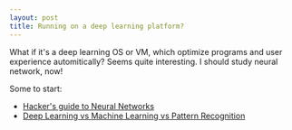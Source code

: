 ```yaml
---
layout: post
title: Running on a deep learning platform?
---
```

What if it's a deep learning OS or VM, which optimize programs and user experience automitically? Seems quite interesting. I should study neural network, now!

Some to start:  
- [Hacker's guide to Neural Networks](http://karpathy.github.io/neuralnets/)
- [Deep Learning vs Machine Learning vs Pattern Recognition](http://quantombone.blogspot.com/2015/03/deep-learning-vs-machine-learning-vs.html)
